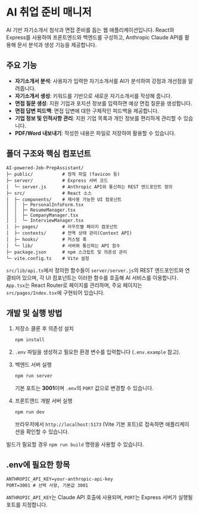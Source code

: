 # AI 취업 준비 매니저

AI 기반 자기소개서 첨삭과 면접 준비를 돕는 웹 애플리케이션입니다. React와 Express를 사용하여 프론트엔드와 백엔드를 구성하고, Anthropic Claude API를 활용해 문서 분석과 생성 기능을 제공합니다.

## 주요 기능

- **자기소개서 분석**: 사용자가 입력한 자기소개서를 AI가 분석하여 강점과 개선점을 알려줍니다.
- **자기소개서 생성**: 키워드를 기반으로 새로운 자기소개서를 작성해 줍니다.
- **면접 질문 생성**: 지원 기업과 포지션 정보를 입력하면 예상 면접 질문을 생성합니다.
- **면접 답변 피드백**: 면접 답변에 대한 구체적인 피드백을 제공합니다.
- **기업 정보 및 인적사항 관리**: 지원 기업 목록과 개인 정보를 편리하게 관리할 수 있습니다.
- **PDF/Word 내보내기**: 작성한 내용은 파일로 저장하여 활용할 수 있습니다.

## 폴더 구조와 핵심 컴포넌트

```
AI-powered-Job-PrepAssistant/
├─ public/           # 정적 파일 (favicon 등)
├─ server/           # Express 서버 코드
│  └─ server.js      # Anthropic API와 통신하는 REST 엔드포인트 정의
├─ src/              # React 소스
│  ├─ components/    # 재사용 가능한 UI 컴포넌트
│  │  ├─ PersonalInfoForm.tsx
│  │  ├─ ResumeManager.tsx
│  │  ├─ CompanyManager.tsx
│  │  └─ InterviewManager.tsx
│  ├─ pages/         # 라우트별 페이지 컴포넌트
│  ├─ contexts/      # 전역 상태 관리(Context API)
│  ├─ hooks/         # 커스텀 훅
│  └─ lib/           # 서버와 통신하는 API 함수
├─ package.json      # npm 스크립트 및 의존성 관리
└─ vite.config.ts    # Vite 설정
```

`src/lib/api.ts`에서 정의한 함수들이 `server/server.js`의 REST 엔드포인트와 연결되어 있으며, 각 UI 컴포넌트는 이러한 함수를 호출해 AI 서비스를 이용합니다. `App.tsx`는 React Router로 페이지를 관리하며, 주요 페이지는 `src/pages/Index.tsx`에 구현되어 있습니다.

## 개발 및 실행 방법

1. 저장소 클론 후 의존성 설치

   ```bash
   npm install
   ```

2. `.env` 파일을 생성하고 필요한 환경 변수를 입력합니다 (`.env.example` 참고).

3. 백엔드 서버 실행

   ```bash
   npm run server
   ```

   기본 포트는 **3001**이며 `.env`의 `PORT` 값으로 변경할 수 있습니다.

4. 프론트엔드 개발 서버 실행

   ```bash
   npm run dev
   ```

   브라우저에서 `http://localhost:5173` (Vite 기본 포트)로 접속하면 애플리케이션을 확인할 수 있습니다.

빌드가 필요할 경우 `npm run build` 명령을 사용할 수 있습니다.

## .env에 필요한 항목

```
ANTHROPIC_API_KEY=your-anthropic-api-key
PORT=3001 # 선택 사항, 기본값 3001
```

`ANTHROPIC_API_KEY`는 Claude API 호출에 사용되며, `PORT`는 Express 서버가 실행될 포트를 지정합니다.
